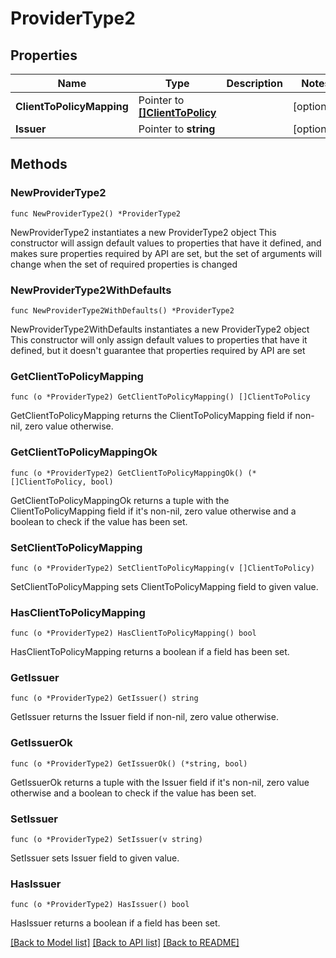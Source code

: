 # ProviderType2

## Properties

Name | Type | Description | Notes
------------ | ------------- | ------------- | -------------
**ClientToPolicyMapping** | Pointer to [**[]ClientToPolicy**](ClientToPolicy.md) |  | [optional] 
**Issuer** | Pointer to **string** |  | [optional] 

## Methods

### NewProviderType2

`func NewProviderType2() *ProviderType2`

NewProviderType2 instantiates a new ProviderType2 object
This constructor will assign default values to properties that have it defined,
and makes sure properties required by API are set, but the set of arguments
will change when the set of required properties is changed

### NewProviderType2WithDefaults

`func NewProviderType2WithDefaults() *ProviderType2`

NewProviderType2WithDefaults instantiates a new ProviderType2 object
This constructor will only assign default values to properties that have it defined,
but it doesn't guarantee that properties required by API are set

### GetClientToPolicyMapping

`func (o *ProviderType2) GetClientToPolicyMapping() []ClientToPolicy`

GetClientToPolicyMapping returns the ClientToPolicyMapping field if non-nil, zero value otherwise.

### GetClientToPolicyMappingOk

`func (o *ProviderType2) GetClientToPolicyMappingOk() (*[]ClientToPolicy, bool)`

GetClientToPolicyMappingOk returns a tuple with the ClientToPolicyMapping field if it's non-nil, zero value otherwise
and a boolean to check if the value has been set.

### SetClientToPolicyMapping

`func (o *ProviderType2) SetClientToPolicyMapping(v []ClientToPolicy)`

SetClientToPolicyMapping sets ClientToPolicyMapping field to given value.

### HasClientToPolicyMapping

`func (o *ProviderType2) HasClientToPolicyMapping() bool`

HasClientToPolicyMapping returns a boolean if a field has been set.

### GetIssuer

`func (o *ProviderType2) GetIssuer() string`

GetIssuer returns the Issuer field if non-nil, zero value otherwise.

### GetIssuerOk

`func (o *ProviderType2) GetIssuerOk() (*string, bool)`

GetIssuerOk returns a tuple with the Issuer field if it's non-nil, zero value otherwise
and a boolean to check if the value has been set.

### SetIssuer

`func (o *ProviderType2) SetIssuer(v string)`

SetIssuer sets Issuer field to given value.

### HasIssuer

`func (o *ProviderType2) HasIssuer() bool`

HasIssuer returns a boolean if a field has been set.


[[Back to Model list]](../README.md#documentation-for-models) [[Back to API list]](../README.md#documentation-for-api-endpoints) [[Back to README]](../README.md)


